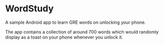 # WordStudy
A sample Android app to learn GRE words on unlocking your phone.

The app contains a collection of around 700 words which would randomly display as a toast on your phone whenever you unlock it.
